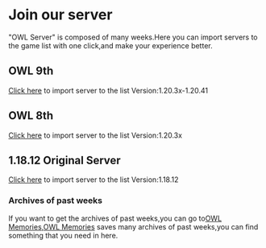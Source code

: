 # Join our server
  "OWL Server" is composed of many weeks.Here you can import servers to the game list with one click,and make your experience better.

## OWL 9th
[Click here](minecraft://?addExternalServer=OWL-9th|kupars.top:19132) to import server to the list
Version:1.20.3x-1.20.41

## OWL 8th
[Click here](minecraft://?addExternalServer=OWL-8th|8th.kupars.top:19132) to import server to the list
Version:1.20.3x

## 1.18.12 Original Server
[Click here](minecraft://?addExternalServer=OWL-origin|8th.kupars.top:19133) to import server to the list
Version:1.18.12

### Archives of past weeks
If you want to get the archives of past weeks,you can go to[OWL Memories](https://lib.kupars.top/en/wiki/OWL-Memories.html),[OWL Memories](https://lib.kupars.top/en/wiki/OWL-Memories.html) saves many archives of past weeks,you can find something that you need in here.
